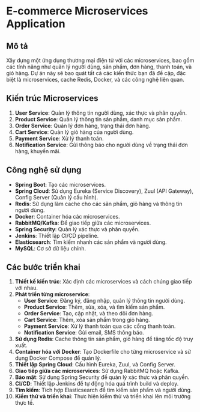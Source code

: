 # E-commerce Microservices Application

## Mô tả
Xây dựng một ứng dụng thương mại điện tử với các microservices, bao gồm các tính năng như quản lý người dùng, sản phẩm, đơn hàng, thanh toán, và giỏ hàng. Dự án này sẽ bao quát tất cả các kiến thức bạn đã đề cập, đặc biệt là microservices, cache Redis, Docker, và các công nghệ liên quan.

## Kiến trúc Microservices
1. **User Service**: Quản lý thông tin người dùng, xác thực và phân quyền.
2. **Product Service**: Quản lý thông tin sản phẩm, danh mục sản phẩm.
3. **Order Service**: Quản lý đơn hàng, trạng thái đơn hàng.
4. **Cart Service**: Quản lý giỏ hàng của người dùng.
5. **Payment Service**: Xử lý thanh toán.
6. **Notification Service**: Gửi thông báo cho người dùng về trạng thái đơn hàng, khuyến mãi.

## Công nghệ sử dụng
- **Spring Boot**: Tạo các microservices.
- **Spring Cloud**: Sử dụng Eureka (Service Discovery), Zuul (API Gateway), Config Server (Quản lý cấu hình).
- **Redis**: Sử dụng làm cache cho các sản phẩm, giỏ hàng và thông tin người dùng.
- **Docker**: Container hóa các microservices.
- **RabbitMQ/Kafka**: Để giao tiếp giữa các microservices.
- **Spring Security**: Quản lý xác thực và phân quyền.
- **Jenkins**: Thiết lập CI/CD pipeline.
- **Elasticsearch**: Tìm kiếm nhanh các sản phẩm và người dùng.
- **MySQL**: Cơ sở dữ liệu chính.

## Các bước triển khai
1. **Thiết kế kiến trúc**: Xác định các microservices và cách chúng giao tiếp với nhau.
2. **Phát triển từng microservice**:
    - **User Service**: Đăng ký, đăng nhập, quản lý thông tin người dùng.
    - **Product Service**: Thêm, sửa, xóa, và tìm kiếm sản phẩm.
    - **Order Service**: Tạo, cập nhật, và theo dõi đơn hàng.
    - **Cart Service**: Thêm, xóa sản phẩm trong giỏ hàng.
    - **Payment Service**: Xử lý thanh toán qua các cổng thanh toán.
    - **Notification Service**: Gửi email, SMS thông báo.
3. **Sử dụng Redis**: Cache thông tin sản phẩm, giỏ hàng để tăng tốc độ truy xuất.
4. **Container hóa với Docker**: Tạo Dockerfile cho từng microservice và sử dụng Docker Compose để quản lý.
5. **Thiết lập Spring Cloud**: Cấu hình Eureka, Zuul, và Config Server.
6. **Giao tiếp giữa các microservices**: Sử dụng RabbitMQ hoặc Kafka.
7. **Bảo mật**: Sử dụng Spring Security để quản lý xác thực và phân quyền.
8. **CI/CD**: Thiết lập Jenkins để tự động hóa quá trình build và deploy.
9. **Tìm kiếm**: Tích hợp Elasticsearch để tìm kiếm sản phẩm và người dùng.
10. **Kiểm thử và triển khai**: Thực hiện kiểm thử và triển khai lên môi trường thực tế.
